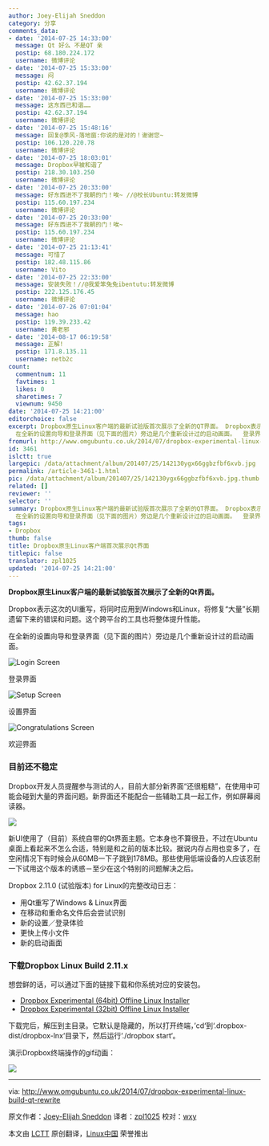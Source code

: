 ```yaml
---
author: Joey-Elijah Sneddon
category: 分享
comments_data:
- date: '2014-07-25 14:33:00'
  message: Qt 好么 不是QT 亲
  postip: 68.180.224.172
  username: 微博评论
- date: '2014-07-25 15:33:00'
  message: 闷
  postip: 42.62.37.194
  username: 微博评论
- date: '2014-07-25 15:33:00'
  message: 这东西已和谐……
  postip: 42.62.37.194
  username: 微博评论
- date: '2014-07-25 15:48:16'
  message: 回复@季风-落地窗:你说的是对的！谢谢您~
  postip: 106.120.220.78
  username: 微博评论
- date: '2014-07-25 18:03:01'
  message: Dropbox早被和谐了
  postip: 218.30.103.250
  username: 微博评论
- date: '2014-07-25 20:33:00'
  message: 好东西进不了我朝的门！唉~ //@校长Ubuntu:转发微博
  postip: 115.60.197.234
  username: 微博评论
- date: '2014-07-25 20:33:00'
  message: 好东西进不了我朝的门！唉~
  postip: 115.60.197.234
  username: 微博评论
- date: '2014-07-25 21:13:41'
  message: 可惜了
  postip: 182.48.115.86
  username: Vito
- date: '2014-07-25 22:33:00'
  message: 安装失败！//@我爱笨兔兔ibentutu:转发微博
  postip: 222.125.176.45
  username: 微博评论
- date: '2014-07-26 07:01:04'
  message: hao
  postip: 119.39.233.42
  username: 黄老邪
- date: '2014-08-17 06:19:58'
  message: 正解!
  postip: 171.8.135.11
  username: netb2c
count:
  commentnum: 11
  favtimes: 1
  likes: 0
  sharetimes: 7
  viewnum: 9450
date: '2014-07-25 14:21:00'
editorchoice: false
excerpt: Dropbox原生Linux客户端的最新试验版首次展示了全新的QT界面。 Dropbox表示这次的UI重写，将同时应用到Windows和Linux，将修复大量长期遗留下来的错误和问题。这个跨平台的工具也将整体提升性能。
  在全新的设置向导和登录界面（见下面的图片）旁边是几个重新设计过的启动画面。  登录界面  设置界面  欢迎界面 目前还不稳定 Dropbox开发人员提醒参与测试的人，目前大部分新界面还很粗糙，在使用中可能会碰到大量的界面问题。新界面还不能配合一些辅助工具一起工作，例如屏幕阅读器。  新UI使用了（目前）系统自带的QT界面主题。它本身也不
fromurl: http://www.omgubuntu.co.uk/2014/07/dropbox-experimental-linux-build-qt-rewrite
id: 3461
islctt: true
largepic: /data/attachment/album/201407/25/142130ygx66ggbzfbf6xvb.jpg
permalink: /article-3461-1.html
pic: /data/attachment/album/201407/25/142130ygx66ggbzfbf6xvb.jpg.thumb.jpg
related: []
reviewer: ''
selector: ''
summary: Dropbox原生Linux客户端的最新试验版首次展示了全新的QT界面。 Dropbox表示这次的UI重写，将同时应用到Windows和Linux，将修复大量长期遗留下来的错误和问题。这个跨平台的工具也将整体提升性能。
  在全新的设置向导和登录界面（见下面的图片）旁边是几个重新设计过的启动画面。  登录界面  设置界面  欢迎界面 目前还不稳定 Dropbox开发人员提醒参与测试的人，目前大部分新界面还很粗糙，在使用中可能会碰到大量的界面问题。新界面还不能配合一些辅助工具一起工作，例如屏幕阅读器。  新UI使用了（目前）系统自带的QT界面主题。它本身也不
tags:
- Dropbox
thumb: false
title: Dropbox原生Linux客户端首次展示Qt界面
titlepic: false
translator: zpl1025
updated: '2014-07-25 14:21:00'
---
```


**Dropbox原生Linux客户端的最新试验版首次展示了全新的Qt界面。**


Dropbox表示这次的UI重写，将同时应用到Windows和Linux，将修复“大量”长期遗留下来的错误和问题。这个跨平台的工具也将整体提升性能。


在全新的设置向导和登录界面（见下面的图片）旁边是几个重新设计过的启动画面。


![Login Screen ](/data/attachment/album/201407/25/142130ygx66ggbzfbf6xvb.jpg)


登录界面


![Setup Screen](/data/attachment/album/201407/25/142132gu7l62lxuvku7c6e.jpg)


设置界面


![Congratulations Screen ](/data/attachment/album/201407/25/142133mj7j0mejjm9vk9vs.jpg)


欢迎界面


### 目前还不稳定


Dropbox开发人员提醒参与测试的人，目前大部分新界面“还很粗糙”，在使用中可能会碰到大量的界面问题。新界面还不能配合一些辅助工具一起工作，例如屏幕阅读器。


![](/data/attachment/album/201407/25/142135qxuw61t643336116.jpg)


新UI使用了（目前）系统自带的Qt界面主题。它本身也不算很丑，不过在Ubuntu桌面上看起来不怎么合适，特别是和之前的版本比较。据说内存占用也变多了，在空闲情况下有时候会从60MB一下子跳到178MB。那些使用低端设备的人应该忍耐一下试用这个版本的诱惑－至少在这个特别的问题解决之后。


Dropbox 2.11.0 (试验版本) for Linux的完整改动日志：


* 用Qt重写了Windows & Linux界面
* 在移动和重命名文件后会尝试识别
* 新的设置／登录体验
* 更快上传小文件
* 新的启动画面


### 下载Dropbox Linux Build 2.11.x


想尝鲜的话，可以通过下面的链接下载和你系统对应的安装包。


* [Dropbox Experimental (64bit) Offline Linux Installer](https://d1ilhw0800yew8.cloudfront.net/client/dropbox-lnx.x86_64-2.11.0.tar.gz)
* [Dropbox Experimental (32bit) Offline Linux Installer](https://d1ilhw0800yew8.cloudfront.net/client/dropbox-lnx.x86-2.11.0.tar.gz)


下载完后，解压到主目录。它默认是隐藏的，所以打开终端，’cd‘到‘.dropbox-dist/dropbox-lnx‘目录下，然后运行‘./dropbox start‘。


演示Dropbox终端操作的gif动画：


![](/data/attachment/album/201407/25/142137dha5bqlvqzlkklbq.gif)




---


via: <http://www.omgubuntu.co.uk/2014/07/dropbox-experimental-linux-build-qt-rewrite>


原文作者：[Joey-Elijah Sneddon](https://plus.google.com/117485690627814051450/?rel=author) 译者：[zpl1025](https://github.com/zpl1025) 校对：[wxy](https://github.com/wxy)


本文由 [LCTT](https://github.com/LCTT/TranslateProject) 原创翻译，[Linux中国](http://linux.cn/) 荣誉推出